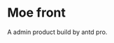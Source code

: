 <!--
 * @Description: Description
 * @Author: hayato
 * @Date: 2020-03-17 17:36:19
 * @LastEditors: hayato
 * @LastEditTime: 2020-10-21 16:33:10
-->
# Moe front

A admin product build by antd pro.